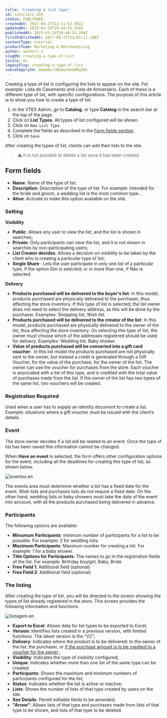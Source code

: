 ```yaml
---
title: 'Creating a list type'
id: tutorials_254
status: PUBLISHED
createdAt: 2017-04-27T22:11:52.502Z
updatedAt: 2023-03-29T19:44:52.284Z
publishedAt: 2023-03-29T19:44:52.284Z
firstPublishedAt: 2017-04-27T23:03:11.198Z
contentType: tutorial
productTeam: Marketing & Merchandising
author: authors_3
slugEN: creating-a-type-of-list
locale: en
legacySlug: creating-a-type-of-list
subcategoryId: 6aeeWirCBUwwCmeIWOgIWs
---
```


Creating a type of list is configuring the lists to appear on the site. For example: Lista de Casamento and Lista de Aniversário. Each of these is a different type of list, with specific configurations. The purpose of this article is to show you how to create a type of list.

1. In the VTEX Admin, go to __Catalog__, or type __Catalog__ in the search bar at the top of the page.
2. Click on __List Types__.
  All types of list configured will be shown.
3. Click on `New List Type`.
4. Complete the fields as described in the [Form fields section](#form-fields).
5. Click on `Save`.

After creating the types of list, clients can add their lists to the site.

>⚠️ It is not possible to delete a list once it has been created.

## Form fields

- **Name**: Name of the type of list.
- **Description**: Description of the type of list. For example: intended for the bride and groom, a wedding list is the most common type…
- **Ative**: Activate to make this option available on the site.

### Setting

**Visibility**

- **Public**: Allows any user to view the list, and the list is shown in searches;
- **Private**: Only participants can view the list, and it is not shown in searches by non-participating users;
- **List Creator decides**: Allows a decision on visibility to be taken by the client who is creating a particular type of list;
- **Single Share** : Lets the user participate in only one list of a particular type, if the option Sim is selected; or in more than one, if Não is selected.

**Delivery**

- **Products purchased will be delivered to the buyer's list**: In this model, products purchased are physically delivered to the purchaser, thus affecting the store inventory. If this type of list is selected, the list owner does not need to select the delivery address, as this will be done by the purchaser. Examples: Shopping list, Wish list.
- **Products purchased will be delivered to the creator of the list**: In this model, products purchased are physically delivered to the owner of the list, thus affecting the store inventory. On selecting this type of list, the owner must choose which of the addresses registered should be used for delivery. Examples: Wedding list, Baby shower.
- **Value of products purchased will be converted into a gift card voucher**:  In this list model the products purchased are not physically sent to the owner, but instead a credit is generated through a Gift Voucher, for the value of the purchase, for the owner of the list. The owner can use the voucher for purchases from the store. Each voucher is associated with a list of this type, and is credited with the total value of purchases made from the list. If the owner of the list has two types of the same list, two vouchers will be created.

### Registration Required

Used when a user has to supply an identity document to create a list. Example: situations where a gift voucher must be issued with the client’s details.

### Event

The store owner decides if a list will be related to an event. Once the type of list has been saved this information cannot be changed.

When **Have an event** is selected, the form offers other configuration options for the event, including all the deadlines for creating this type of list, as shown below.

![eventos.en](https://images.ctfassets.net/alneenqid6w5/2ThHmo4PQitWv6EJAoVIdF/7eb8e5c05fee152945b70b3844f63ac0/eventos.en.png)

The events area must determine whether a list has a fixed date for the event. Wish lists and purchases lists do not require a fixed date. On the other hand, wedding lists or baby showers must take the date of the event into account, with all the products purchased being delivered in advance.

### Participants

The following options are available:

- **Minumum Participants**: minimum number of participants for a list to be possible. For example: 2 for wedding lists.
- **Maximum Participants**: Maximum number for creating a list. For example: 1 for a baby shower. 
- **Title Options for Participants**: The names to go in the registration fields of the list. For example: Birthday boy/girl, Baby, Bride.
- **Free Field 1**: Additional field (optional)
- **Free Field 2**: Additional field (optional)

### The listing

After creating the type of list, you will be directed to the screen showing the types of list already registered in the store. This screen provides the following information and functions:

![listagem.en](//images.ctfassets.net/alneenqid6w5/4vHN91gXTrDhXKKa5hEc42/2f28b377bbfcb2cc548b3ce80155037f/listagem.en.png)

- **Export to Excel**: Allows data for list types to be exported to Excel;
- **Version**: Identifies lists created in a previous version, with limited functions. The latest version is the “V2”;
- **Delivery**: Indicates where the product is to be delivered: to the owner of the list, the purchaser, or [if the purchase amount is to be credited to a voucher for the owner ](http://help.vtex.com/en/tutorial/setting-up-the-voucher-list "if the purchase amount is to be credited to a voucher for the owner ");
- **Visibility**: Indicates the type of visibility configured;
- **Unique**: Indicates whether more than one list of the same type can be created;
- **Participants**: Shows the maximum and minimum numbers of participants configured for the list;
- **Status**: Indicates whether the list is active or inactive;
- **Lists**: Shows the number of lists of that type created by users on the site.
- **See Details**: Permit editable fields to be amended;
- **"Arrow"**: Allows lists of that type and purchases made from lists of that type to be shown, and lists of that type to be deleted.
